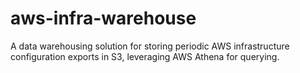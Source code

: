# aws-infra-warehouse

A data warehousing solution for storing periodic AWS infrastructure configuration exports in S3, leveraging AWS Athena for querying.